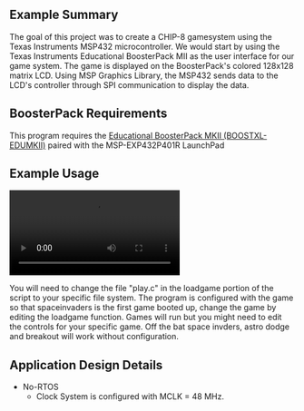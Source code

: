 ## Example Summary
The goal of this project was to create a CHIP-8 gamesystem using the Texas Instruments MSP432 microcontroller.
We would start by using the Texas Instruments Educational BoosterPack MII as the user interface for our game system.
The game is displayed on the BoosterPack's colored 128x128 matrix LCD. Using MSP Graphics Library, 
the MSP432 sends data to the LCD's controller through SPI communication to display the data.
## BoosterPack Requirements

This program requires the [Educational BoosterPack MKII (BOOSTXL-EDUMKII)](http://www.ti.com/tool/BOOSTXL-EDUMKII) paired with the MSP-EXP432P401R LaunchPad

## Example Usage
![Alt Text](https://i.imgur.com/5rwbFMQ.mp4)



You will need to change the file "play.c" in the loadgame portion of the script to your specific file system. The program is configured with the game so that spaceinvaders is the first game booted up, change the game by editing the loadgame function. Games will run but you might need to edit the controls for your specific game. Off the bat space invders, astro dodge and breakout will work without configuration. 

## Application Design Details

* No-RTOS
  * Clock System is configured with MCLK = 48 MHz.
  
